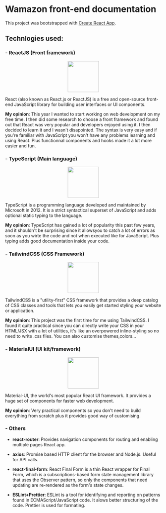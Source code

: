 # Wamazon front-end documentation

This project was bootstrapped with [Create React App](https://github.com/facebook/create-react-app).

## Technlogies used:

### - ReactJS (Front framework)

<p align="center">
<img src="https://upload.wikimedia.org/wikipedia/commons/thumb/a/a7/React-icon.svg/220px-React-icon.svg.png" width="100">
</p>

React (also known as React.js or ReactJS) is a free and open-source front-end JavaScript library for building user interfaces or UI components.

**My opinion**: This year I wanted to start working on web development on my free time. I then did some research to choose a front framework and found out that React was very popular and developers enjoyed using it. I then decided to learn it and I wasn't disapointed. The syntax is very easy and if you're familiar with JavaScript you won't have any problems learning and using React. Plus functionnal components and hooks made it a lot more easier and fun.

### - TypeScript (Main language)

<p align="center">
<img src="https://upload.wikimedia.org/wikipedia/commons/thumb/4/4c/Typescript_logo_2020.svg/64px-Typescript_logo_2020.svg.png" width="100">
</p>

TypeScript is a programming language developed and maintained by Microsoft in 2012. It is a strict syntactical superset of JavaScript and adds optional static typing to the language.

**My opinion**: TypeScript has gained a lot of popularity this past few years, and it shouldn't be surprising since it allowsyou to catch a lot of errors as soon as you wirte the code and not when executed like for JavaScript. Plus typing adds good documentation inside your code.

### - TailwindCSS (CSS Framework)

<p align="center">
<img src="https://seeklogo.com/images/T/tailwind-css-logo-5AD4175897-seeklogo.com.png" width="100">
</p>

TailwindCSS is a "utility-first" CSS framework that provides a deep catalog of CSS classes and tools that lets you easily get started styling your website or application.

**My opinion**: This project was the first time for me using TailwindCSS. I found it quite practical since you can directly write your CSS in your HTML/JSX with a lot of utilities, it's like an overpowered inline-styling so no need to write .css files. You can also customise themes,colors...

### - MaterialUI (UI kit/framework)

<p align="center">
<img src="https://img.icons8.com/color/480/material-ui.png" width="100">
</p>

Material-UI, the world's most popular React UI framework. It provides a huge set of components for faster web development.

**My opinion**: Very practical components so you don't need to build everything from scratch plus it provides good way of customising.

### - Others

- **react-router**: Provides navigation components for routing and enabling multiple pages React app.

- **axios**: Promise based HTTP client for the browser and Node.js. Useful for API calls.

- **react-final-form**: React Final Form is a thin React wrapper for Final Form, which is a subscriptions-based form state management library that uses the Observer pattern, so only the components that need updating are re-rendered as the form's state changes.

- **ESLint+Prettier**: ESLint is a tool for identifying and reporting on patterns found in ECMAScript/JavaScript code. It alows better structuring of the code. Prettier is used for formating.

